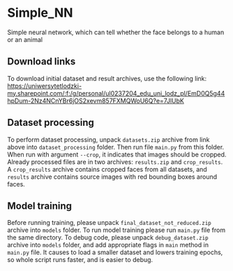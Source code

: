 # Simple_NN

Simple neural network, which can tell whether the face belongs to a human or an animal

## Download links

To download initial dataset and result archives, use the following link: <https://uniwersytetlodzki-my.sharepoint.com/:f:/g/personal/ul0237204_edu_uni_lodz_pl/EmD0Q5g44hpDum-2Nz4NCnYBr6jOS2xevm857FXMQWoU6Q?e=7JlUbK>

## Dataset processing

To perform dataset processing, unpack `datasets.zip` archive from link above into `dataset_processing` folder.
Then run file `main.py` from this folder.
When run with argument `--crop`, it indicates that images should be cropped.
Already processed files are in two archives: `results.zip` and `crop_results`.
A `crop_results` archive contains cropped faces from all datasets, and `results` archive contains source images with red bounding boxes around faces.

## Model training

Before running training, please unpack `final_dataset_not_reduced.zip` archive into `models` folder.
To run model training please run `main.py` file from the same directory.
To debug code, please unpack `debug_dataset.zip` archive into `models` folder, and add appropriate flags in `main` method in `main.py` file.
It causes to load a smaller dataset and lowers training epochs, so whole script runs faster, and is easier to debug.
